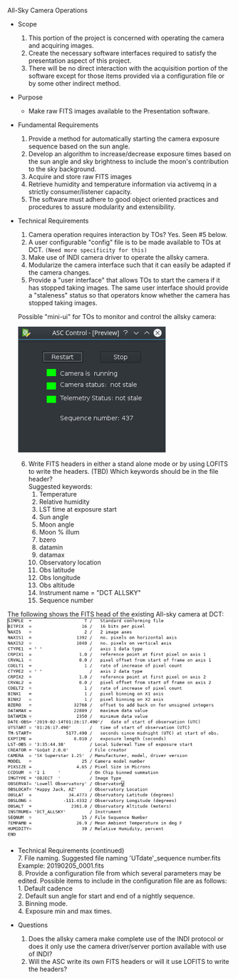 All-Sky Camera Operations
* Scope
    1. This portion of the project is concerned with operating the camera and acquiring images.
    2. Create the necessary software interfaces required to satisfy the presentation aspect of this project.
    3. There will be no direct interaction with the acquisition portion of the software except for those items
provided via a configuration file or by some other indirect method.

* Purpose
    - Make raw FITS images available to the Presentation software.


* Fundamental Requirements
    1. Provide a method for automatically starting the camera exposure sequence based on the sun angle.
    2. Develop an algorithm to increase/decrease exposure times based on the sun angle and sky brightness to include
the moon's contribution to the sky background.  
    3. Acquire and store raw FITS images
    4. Retrieve humidity and temperature information via activemq in a strictly consumer/listener capacity.
    5. The software must adhere to good object oriented practices and procedures to assure modularity and extensibility.


* Technical Requirements
    1. Camera operation requires interaction by TOs? Yes. Seen #5 below.
    2. A user configurable "config" file is to be made available to TOs at DCT. `(Need more specificity for this)`
    3. Make use of INDI camera driver to operate the allsky camera.
    4. Modularize the camera interface such that it can easily be adapted if the camera changes.
    5. Provide a "user interface" that allows TOs to start the camera if it has stopped taking images. The same user interface should provide a "staleness" status so that operators know whether the camera has stopped taking images.
    
    Possible "mini-ui" for TOs to monitor and control the allsky camera:
    
    ![alt text](https://github.com/LowellObservatory/All-Sky/blob/master/asc_mini_ui.png)
    
    6. Write FITS headers in either a stand alone mode or by using LOFITS to write the headers. (TBD) Which keywords should be in the file header?\
     Suggested keywords:                                                                                                                       
        1. Temperature
        2. Relative humidity
        3. LST time at exposure start
        4. Sun angle
        5. Moon angle
        6. Moon % illum
        7. bzero
        8. datamin
        9. datamax
        10. Observatory location
        11. Obs latitude
        12. Obs longitude
        13. Obs altitude
        14. Instrument name = "DCT ALLSKY"
        15. Sequence number
        
 The following shows the FITS head of the existing All-sky camera at DCT:
 ![alt_text](https://github.com/LowellObservatory/All-Sky/blob/master/header.png)
 
* Technical Requirements (continued)                                    
    7. File naming. Suggested file naming 'UTdate'_sequence number.fits\
       Example: 20190205_0001.fits                                        
    8. Provide a configuration file from which several parameters may be edited.  Possible items to include in the
    configuration file are as follows: \
        1. Default cadence    
        2. Default sun angle for start and end of a nightly sequence.    
        3. Binning mode.    
        4. Exposure min and max times.    
      
* Questions
    1. Does the allsky camera make complete use of the INDI protocol or does it only use the camera driver/server portion available with use of INDI?
    2. Will the ASC write its own FITS headers or will it use LOFITS to write the headers?
    
    

